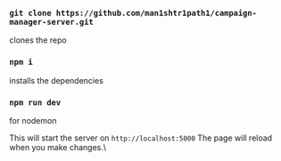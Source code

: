 ### `git clone https://github.com/man1shtr1path1/campaign-manager-server.git`
clones the repo


### `npm i`
installs the dependencies

### `npm run dev`
for nodemon

This will start the server on `http://localhost:5000`
The page will reload when you make changes.\

